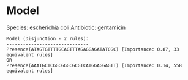 
# Model

Species: escherichia coli
Antibiotic: gentamicin

```
Model (Disjunction - 2 rules):
------------------------------
Presence(ATAGTGTTTTGCAGTTTAGAGGAGATATCGC) [Importance: 0.87, 33 equivalent rules]
OR
Presence(AAATGCTCGGCGGGCGCGTCATGGAGGAGTT) [Importance: 0.14, 558 equivalent rules]

```


